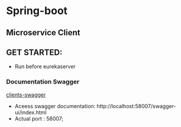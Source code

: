 # Spring-boot 
## Microservice Client


## GET STARTED:
- Run before eurekaserver 

### Documentation Swagger
[clients-swagger](https://springdoc.org)
 - Aceess swagger documentation: http://localhost:58007/swagger-ui/index.html
 - Actual port : 58007;